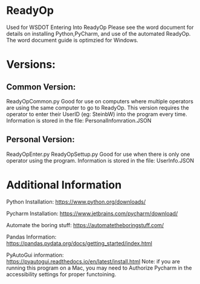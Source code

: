 # ReadyOp
Used for WSDOT Entering Into ReadyOp 
Please see the word document for details on installing Python,PyCharm, and use of the automated ReadyOp.
The word document guide is optimzied for Windows.

# Versions:
## Common Version:
ReadyOpCommon.py
  Good for use on computers where multiple operators are using the same computer to go to ReadyOp.  This version requires the operator to enter their UserID (eg: SteinbW) into the program every time. Information is stored in the file: PersonalInfomration.JSON
 
## Personal Version:
ReadyOpEnter.py
ReadyOpSettup.py
  Good for use when there is only one operator using the program. Information is stored in the file: UserInfo.JSON

# Additional Information
Python Installation:
https://www.python.org/downloads/

Pycharm Installation:
https://www.jetbrains.com/pycharm/download/

Automate the boring stuff:
https://automatetheboringstuff.com/

Pandas Information:
https://pandas.pydata.org/docs/getting_started/index.html

PyAutoGui information:
https://pyautogui.readthedocs.io/en/latest/install.html
Note: if you are running this program on a Mac, you may need to Authorize Pycharm in the accessibility settings for proper functoining.

